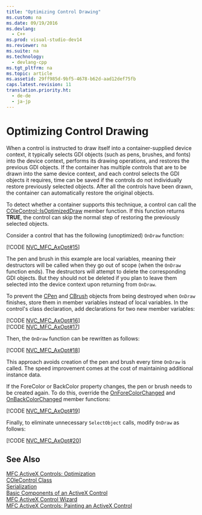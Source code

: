 ```yaml
---
title: "Optimizing Control Drawing"
ms.custom: na
ms.date: 09/19/2016
ms.devlang: 
  - C++
ms.prod: visual-studio-dev14
ms.reviewer: na
ms.suite: na
ms.technology: 
  - devlang-cpp
ms.tgt_pltfrm: na
ms.topic: article
ms.assetid: 29ff985d-9bf5-4678-b62d-aad12def75fb
caps.latest.revision: 11
translation.priority.ht: 
  - de-de
  - ja-jp
---
```

# Optimizing Control Drawing
When a control is instructed to draw itself into a container-supplied device context, it typically selects GDI objects (such as pens, brushes, and fonts) into the device context, performs its drawing operations, and restores the previous GDI objects. If the container has multiple controls that are to be drawn into the same device context, and each control selects the GDI objects it requires, time can be saved if the controls do not individually restore previously selected objects. After all the controls have been drawn, the container can automatically restore the original objects.  
  
 To detect whether a container supports this technique, a control can call the [COleControl::IsOptimizedDraw](../vs140/COleControl--IsOptimizedDraw.md) member function. If this function returns **TRUE**, the control can skip the normal step of restoring the previously selected objects.  
  
 Consider a control that has the following (unoptimized) `OnDraw` function:  
  
 [!CODE [NVC_MFC_AxOpt#15](../CodeSnippet/VS_Snippets_Cpp/NVC_MFC_AxOpt#15)]  
  
 The pen and brush in this example are local variables, meaning their destructors will be called when they go out of scope (when the `OnDraw` function ends). The destructors will attempt to delete the corresponding GDI objects. But they should not be deleted if you plan to leave them selected into the device context upon returning from `OnDraw`.  
  
 To prevent the [CPen](../vs140/CPen-Class.md) and [CBrush](../vs140/CBrush-Class.md) objects from being destroyed when `OnDraw` finishes, store them in member variables instead of local variables. In the control's class declaration, add declarations for two new member variables:  
  
 [!CODE [NVC_MFC_AxOpt#16](../CodeSnippet/VS_Snippets_Cpp/NVC_MFC_AxOpt#16)]  
[!CODE [NVC_MFC_AxOpt#17](../CodeSnippet/VS_Snippets_Cpp/NVC_MFC_AxOpt#17)]  
  
 Then, the `OnDraw` function can be rewritten as follows:  
  
 [!CODE [NVC_MFC_AxOpt#18](../CodeSnippet/VS_Snippets_Cpp/NVC_MFC_AxOpt#18)]  
  
 This approach avoids creation of the pen and brush every time `OnDraw` is called. The speed improvement comes at the cost of maintaining additional instance data.  
  
 If the ForeColor or BackColor property changes, the pen or brush needs to be created again. To do this, override the [OnForeColorChanged](../vs140/COleControl--OnForeColorChanged.md) and [OnBackColorChanged](../vs140/COleControl--OnBackColorChanged.md) member functions:  
  
 [!CODE [NVC_MFC_AxOpt#19](../CodeSnippet/VS_Snippets_Cpp/NVC_MFC_AxOpt#19)]  
  
 Finally, to eliminate unnecessary `SelectObject` calls, modify `OnDraw` as follows:  
  
 [!CODE [NVC_MFC_AxOpt#20](../CodeSnippet/VS_Snippets_Cpp/NVC_MFC_AxOpt#20)]  
  
## See Also  
 [MFC ActiveX Controls: Optimization](../vs140/MFC-ActiveX-Controls--Optimization.md)   
 [COleControl Class](../vs140/COleControl-Class.md)   
 [Serialization](../vs140/MFC-ActiveX-Controls.md)   
 [Basic Components of an ActiveX Control](../vs140/MFC-ActiveX-Controls.md)   
 [MFC ActiveX Control Wizard](../vs140/MFC-ActiveX-Control-Wizard.md)   
 [MFC ActiveX Controls: Painting an ActiveX Control](../vs140/MFC-ActiveX-Controls--Painting-an-ActiveX-Control.md)